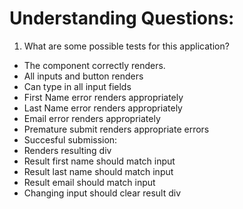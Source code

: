 # Understanding Questions:

1. What are some possible tests for this application?

- The component correctly renders.
- All inputs and button renders
- Can type in all input fields
- First Name error renders appropriately
- Last Name error renders appropriately
- Email error renders appropriately
- Premature submit renders appropriate errors
- Succesful submission:
- Renders resulting div
- Result first name should match input
- Result last name should match input
- Result email should match input
- Changing input should clear result div
